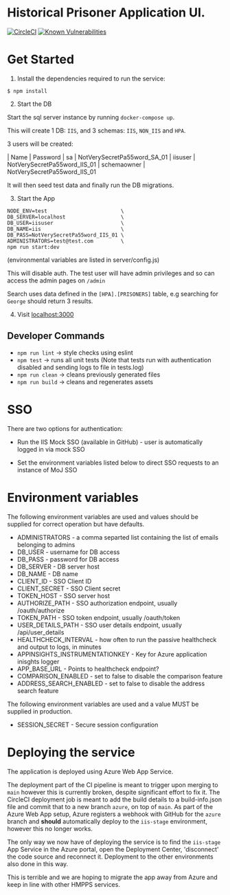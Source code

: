 # Historical Prisoner Application UI.

[![CircleCI](https://circleci.com/gh/noms-digital-studio/iis/tree/master.svg?style=svg)](https://circleci.com/gh/noms-digital-studio/iis/tree/master)
[![Known Vulnerabilities](https://snyk.io/test/github/noms-digital-studio/iis/badge.svg)](https://snyk.io/test/github/noms-digital-studio/iis)

# Get Started

1. Install the dependencies required to run the service:

  ```
  $ npm install
  ```  

2. Start the DB

Start the sql server instance by running `docker-compose up`.

This will create 1 DB: `IIS`, and 3 schemas: `IIS`, `NON_IIS` and `HPA`.

3 users will be created:

| Name         | Password
| sa           | NotVerySecretPa55word_SA_01
| iisuser      | NotVerySecretPa55word_IIS_01
| schemaowner  | NotVerySecretPa55word_IIS_01

It will then seed test data and finally run the DB migrations.

3. Start the App

```
NODE_ENV=test                        \
DB_SERVER=localhost                  \
DB_USER=iisuser                      \
DB_NAME=iis                          \
DB_PASS=NotVerySecretPa55word_IIS_01 \
ADMINISTRATORS=test@test.com         \
npm run start:dev
```

(environmental variables are listed in server/config.js)

This will disable auth.
The test user will have admin privileges and so can access the admin pages on `/admin`

Search uses data defined in the `[HPA].[PRISONERS]` table, e.g searching for `George` should return 3 results.
  
4. Visit [localhost:3000](http://localhost:3000/)

## Developer Commands

 - `npm run lint` -> style checks using eslint
 - `npm test` -> runs all unit tests
 (Note that tests run with authentication disabled and sending logs to file in tests.log)
 - `npm run clean` -> cleans previously generated files
 - `npm run build` -> cleans and regenerates assets

# SSO

There are two options for authentication:

* Run the IIS Mock SSO (available in GitHub) - user is automatically logged in via mock SSO

* Set the environment variables listed below to direct SSO requests to an instance of MoJ SSO


# Environment variables

The following environment variables are used and values should be supplied for correct operation but have defaults.

* ADMINISTRATORS - a comma separted list containing the list of emails belonging to admins
* DB_USER - username for DB access
* DB_PASS - password for DB access
* DB_SERVER - DB server host
* DB_NAME - DB name
* CLIENT_ID - SSO Client ID
* CLIENT_SECRET - SSO Client secret
* TOKEN_HOST - SSO server host
* AUTHORIZE_PATH - SSO authorization endpoint, usually /oauth/authorize
* TOKEN_PATH - SSO token endpoint, usually /oauth/token
* USER_DETAILS_PATH - SSO user details endpoint, usually /api/user_details
* HEALTHCHECK_INTERVAL - how often to run the passive healthcheck and output to logs, in minutes
* APPINSIGHTS_INSTRUMENTATIONKEY - Key for Azure application inisghts logger
* APP_BASE_URL - Points to healthcheck endpoint?
* COMPARISON_ENABLED - set to false to disable the comparison feature
* ADDRESS_SEARCH_ENABLED - set to false to disable the address search feature

The following environment variables are used and a value MUST be supplied in production.

* SESSION_SECRET - Secure session configuration
 
# Deploying the service

The application is deployed using Azure Web App Service.

The deployment part of the CI pipeline is meant to trigger upon merging to `main` however this is
currently broken, despite significant effort to fix it. The CircleCI deployment job is meant to 
add the build details to a build-info.json file and commit that to a new branch `azure`, on top of
`main`.  As part of the Azure Web App setup, Azure registers a webhook with GitHub for the `azure`
branch and **should** automatically deploy to the `iis-stage` environment, however this no longer
works.

The only way we now have of deploying the service is to find the `iis-stage` App Service in the 
Azure portal, open the Deployment Center, 'disconnect' the code source and reconnect it. Deployment
to the other environments also done in this way.

This is terrible and we are hoping to migrate the app away from Azure and keep in line with other
HMPPS services.
